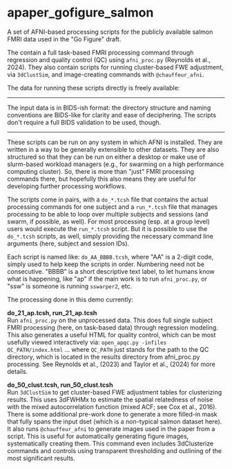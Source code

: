 # apaper_gofigure_salmon
A set of AFNI-based processing scripts for the publicly available
salmon FMRI data used in the "Go Figure" draft.

The contain a full task-based FMRI processing command through
regression and quality control (QC) using `afni_proc.py` 
(Reynolds et al., 2024). They also contain scripts for running 
cluster-based FWE adjustment, via `3dClustSim`, and image-creating 
commands with `@chauffeur_afni`.

The data for running these scripts directly is freely available:
***

The input data is in BIDS-ish format: the directory structure and
naming conventions are BIDS-like for clarity and ease of
deciphering. The scripts don't require a full BIDS validation to
be used, though.

-----------------------------------------------------------------------------

These scripts can be run on any system in which AFNI is
installed. They are written in a way to be generally extensible
to other datasets. They are also structured so that they can be
run on either a desktop or make use of slurm-based workload
managers (e.g., for swarming on a high performance computing
cluster). So, there is more than "just" FMRI processing commands
there, but hopefully this also means they are useful for
developing further processing workflows.

The scripts come in pairs, with a `do_*.tcsh` file that contains
the actual processing commands for one subject and a `run_*.tcsh`
file that manages processing to be able to loop over multiple
subjects and sessions (and swarm, if possible, as well). For most 
processing (esp. at a group level) users would execute the `run_*.tcsh`
script. But it is possible to use the `do_*.tcsh` scripts, as well,
simply providing the necessary command line arguments (here, subject and
session IDs).

Each script is named like: `do_AA_BBBB.tcsh`, where "AA" is a 2-digit code,
simply used to help keep the scripts in order. Numbering need not be 
consecutive. "BBBB" is a short descriptive text label, to let humans know
what is happening, like "ap" if the main work is to run `afni_proc.py`, or
"ssw" is someone is running `sswarper2`, etc.

The processing done in this demo currently:

**do_21_ap.tcsh, run_21_ap.tcsh**  
Run `afni_proc.py` on the unprocessed data. This does full single
subject FMRI processing (here, on task-based data) through regression
modeling. This also generates a useful HTML for quality control, which
can be most usefully viewed interactively via:
    `open_apqc.py -infiles QC_PATH/index.html`
... where `QC_PATH` just stands for the path to the QC directory, which
is located in the results directory from afni_proc.py processing. See
Reynolds et al., (2023) and Taylor et al., (2024) for more details.

**do_50_clust.tcsh, run_50_clust.tcsh**  
Run `3dClustSim` to get cluster-based FWE adjustment tables for
clusterizing results. This uses 3dFWHMx to estimate the spatial
relatedness of noise with the mixed autocorrelation function 
(mixed ACF; see Cox et al., 2016). There is some additional pre-work done
to generate a more filled-in mask that fully spans the input dset (which
is a non-typical salmon dataset here).  
It also runs `@chauffeur_afni` to generate images used in the paper from
a script. This is useful for automatically generating figure images,
systematically creating them. This command even includes 3dClusterize
commands and controls using transparent thresholding and outlining of
the most significant results.
